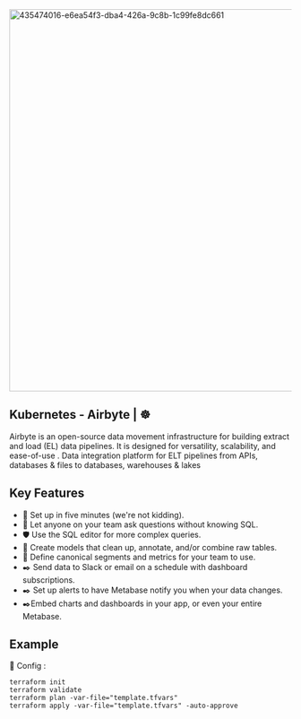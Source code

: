 <img width="1737" height="682" alt="435474016-e6ea54f3-dba4-426a-9c8b-1c99fe8dc661" src="https://github.com/user-attachments/assets/cd1b39ba-d0c8-4dec-b612-a235102a6a60" />


## Kubernetes - Airbyte | ☸️
Airbyte is an open-source data movement infrastructure for building extract and load (EL) data pipelines. It is designed for versatility, scalability, and ease-of-use . Data integration platform for ELT pipelines from APIs, databases & files to databases, warehouses & lakes

## Key Features 

- 🚀 Set up in five minutes (we're not kidding).
- 🤝 Let anyone on your team ask questions without knowing SQL.
- 🛡️ Use the SQL editor for more complex queries.
- 📱 Create models that clean up, annotate, and/or combine raw tables.
- 📱 Define canonical segments and metrics for your team to use.
- ✒️ Send data to Slack or email on a schedule with dashboard subscriptions.
- ✒️ Set up alerts to have Metabase notify you when your data changes.
- ✒️Embed charts and dashboards in your app, or even your entire Metabase.


## Example
🔨 Config :
```
terraform init
terraform validate
terraform plan -var-file="template.tfvars"
terraform apply -var-file="template.tfvars" -auto-approve
```
